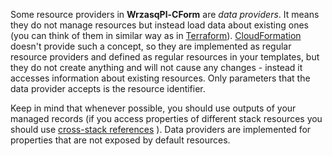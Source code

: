 <!---
# This file is part of the pl.wrzasq.cform.
#
# @license http://mit-license.org/ The MIT license
# @copyright 2021 © by Rafał Wrzeszcz - Wrzasq.pl.
-->

Some resource providers in **WrzasqPl-CForm** are _data providers_. It means they do not manage resources but instead
load data about existing ones (you can think of them in similar way as in
[Terraform](https://www.terraform.io/docs/language/data-sources/index.html)).
[CloudFormation](https://aws.amazon.com/cloudformation/) doesn't provide such a concept, so they are implemented as
regular resource providers and defined as regular resources in your templates, but they do not create anything and will
not cause any changes - instead it accesses information about existing resources. Only parameters that the data provider
accepts is the resource identifier.

Keep in mind that whenever possible, you should use outputs of your managed records (if you access properties of
different stack resources you should use
[cross-stack references](https://docs.aws.amazon.com/AWSCloudFormation/latest/UserGuide/walkthrough-crossstackref.html)
). Data providers are implemented for properties that are not exposed by default resources.
